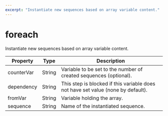 ```yaml
---
excerpt: "Instantiate new sequences based on array variable content."
---
```

# foreach

Instantiate new sequences based on array variable content.

| Property | Type | Description |
| ------- | ------- | -------- |
| counterVar | String | Variable to be set to the number of created sequences (optional). |
| dependency | String | This step is blocked if this variable does not have set value (none by default). |
| fromVar | String | Variable holding the array. |
| sequence | String | Name of the instantiated sequence. |

